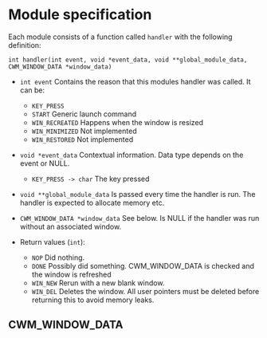 # Module specification

Each module consists of a function called `handler` with the following definition:

`int handler(int event, void *event_data, void **global_module_data, CWM_WINDOW_DATA *window_data)`

- `int event` Contains the reason that this modules handler was called. It can be:
  - `KEY_PRESS`
  - `START` Generic launch command
  - `WIN_RECREATED` Happens when the window is resized
  - `WIN_MINIMIZED` Not implemented
  - `WIN_RESTORED` Not implemented

- `void *event_data` Contextual information. Data type depends on the event or NULL.
  - `KEY_PRESS -> char` The key pressed

- `void **global_module_data` Is passed every time the handler is run. The handler is expected to allocate memory etc.

- `CWM_WINDOW_DATA *window_data` See below. Is NULL if the handler was run without an associated window.

- Return values (`int`):
  - `NOP` Did nothing.
  - `DONE` Possibly did something. CWM_WINDOW_DATA is checked and the window is refreshed
  - `WIN_NEW` Rerun with a new blank window.
  - `WIN_DEL` Deletes the window. All user pointers must be deleted before returning this to avoid memory leaks.

## CWM_WINDOW_DATA
